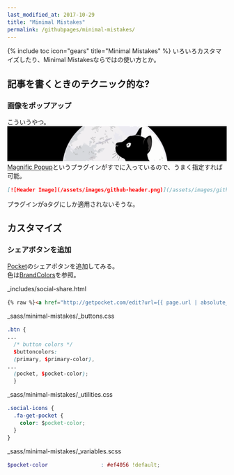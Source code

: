 ```yaml
---
last_modified_at: 2017-10-29
title: "Minimal Mistakes"
permalink: /githubpages/minimal-mistakes/
---
```

{% include toc icon="gears" title="Minimal Mistakes" %} いろいろカスタマイズしたり、Minimal Mistakesならではの使い方とか。

## 記事を書くときのテクニック的な?
### 画像をポップアップ
こういうやつ。
[![Header Image](/assets/images/github-header.png)](/assets/images/github-header.png)
[Magnific Popup](http://dimsemenov.com/plugins/magnific-popup/)というプラグインがすでに入っているので、うまく指定すれば可能。
```markdown
[![Header Image](/assets/images/github-header.png)](/assets/images/github-header.png)
```
プラグインがaタグにしか適用されないそうな。

## カスタマイズ
### シェアボタンを追加
[Pocket](https://getpocket.com)のシェアボタンを追加してみる。  
色は[BrandColors](https://brandcolors.net/)を参照。  

_includes/social-share.html
```html
{% raw %}<a href="http://getpocket.com/edit?url={{ page.url | absolute_url }}" class="btn btn--get-pocket" title="{{ site.data.ui-text[site.locale].share_on_label | default: 'Share on' }} Pocket"><i class="fa fa-fw fa-get-pocket" aria-hidden="true"></i><span> Pocket</span></a>{% endraw %}
```
_sass/minimal-mistakes/_buttons.css
```scss
.btn {
...
  /* button colors */
  $buttoncolors:
  (primary, $primary-color),
...
  (pocket, $pocket-color);
  }
```
_sass/minimal-mistakes/_utilities.css
```css
.social-icons {
  .fa-get-pocket {
    color: $pocket-color;
  }
}
```
_sass/minimal-mistakes/_variables.scss
```scss
$pocket-color                 : #ef4056 !default;
```
